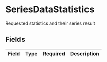 # SeriesDataStatistics

Requested statistics and their series result


## Fields

| Field       | Type        | Required    | Description |
| ----------- | ----------- | ----------- | ----------- |
